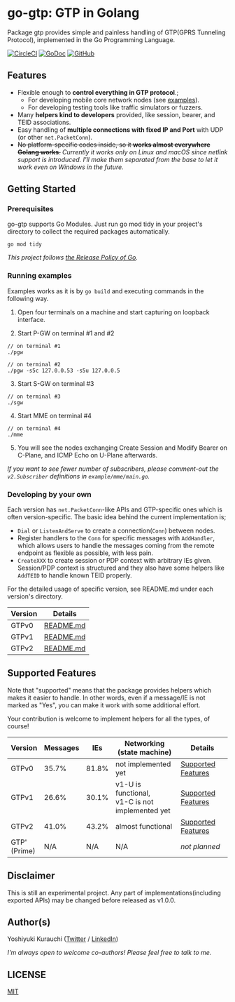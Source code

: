 # go-gtp: GTP in Golang

Package gtp provides simple and painless handling of GTP(GPRS Tunneling Protocol), implemented in the Go Programming Language.

[![CircleCI](https://circleci.com/gh/wmnsk/go-gtp.svg?style=shield)](https://circleci.com/gh/wmnsk/go-gtp)
[![GoDoc](https://godoc.org/github.com/wmnsk/go-gtp?status.svg)](https://godoc.org/github.com/wmnsk/go-gtp)
[![GitHub](https://img.shields.io/github/license/mashape/apistatus.svg)](https://github.com/wmnsk/go-gtp/blob/master/LICENSE)

## Features

* Flexible enough to **control everything in GTP protocol**.;
  * For developing mobile core network nodes (see [examples](./examples)).
  * For developing testing tools like traffic simulators or fuzzers.
* Many **helpers kind to developers** provided, like session, bearer, and TEID associations.
* Easy handling of **multiple connections with fixed IP and Port** with UDP (or other `net.PacketConn`).
* ~~No platform-specific codes inside, so it **works almost everywhere Golang works**.~~ _Currently it works only on Linux and macOS since netlink support is introduced. I'll make them separated from the base to let it work even on Windows in the future._

## Getting Started

### Prerequisites

go-gtp supports Go Modules. Just run go mod tidy in your project's directory to collect the required packages automatically.

```
go mod tidy
```

_This project follows [the Release Policy of Go](https://golang.org/doc/devel/release.html#policy)._

### Running examples

Examples works as it is by `go build` and executing commands in the following way.

1. Open four terminals on a machine and start capturing on loopback interface.

2. Start P-GW on terminal #1 and #2
```shell-session
// on terminal #1
./pgw

// on terminal #2
./pgw -s5c 127.0.0.53 -s5u 127.0.0.5
```

3. Start S-GW on terminal #3

```shell-session
// on terminal #3
./sgw
```

4. Start MME on terminal #4

```shell-session
// on terminal #4
./mme
```

5. You will see the nodes exchanging Create Session and Modify Bearer on C-Plane, and ICMP Echo on U-Plane afterwards.

_If you want to see fewer number of subscribers, please comment-out the `v2.Subscriber` definitions in `example/mme/main.go`._

### Developing by your own

Each version has `net.PacketConn`-like APIs and GTP-specific ones which is often version-specific.
The basic idea behind the current implementation is;

* `Dial` or `ListenAndServe` to create a connection(`Conn`) between nodes.
* Register handlers to the `Conn` for specific messages with `AddHandler`, which allows users to handle the messages coming from the remote endpoint as flexible as possible, with less pain.
* `CreateXXX` to create session or PDP context with arbitrary IEs given. Session/PDP context is structured and they also have some helpers like `AddTEID` to handle known TEID properly.

For the detailed usage of specific version, see README.md under each version's directory.

| Version | Details                      |
|---------|------------------------------|
| GTPv0   | [README.md](gtpv0/README.md) |
| GTPv1   | [README.md](gtpv1/README.md) |
| GTPv2   | [README.md](gtpv2/README.md) |

## Supported Features

Note that "supported" means that the package provides helpers which makes it easier to handle.
In other words, even if a message/IE is not marked as "Yes", you can make it work with some additional effort.

Your contribution is welcome to implement helpers for all the types, of course!

| Version           | Messages | IEs   | Networking (state machine)                           | Details                                                  |
|-------------------|----------|-------|------------------------------------------------------|----------------------------------------------------------|
| GTPv0             | 35.7%    | 81.8% | not implemented yet                                  | [Supported Features](gtpv0/README.md#supported-features) |
| GTPv1             | 26.6%    | 30.1% | v1-U is functional, <br> v1-C is not implemented yet | [Supported Features](gtpv1/README.md#supported-features) |
| GTPv2             | 41.0%    | 43.2% | almost functional                                    | [Supported Features](gtpv2/README.md#supported-features) |
| GTP' <br> (Prime) | N/A      | N/A   | N/A                                                  | _not planned_                                            |

## Disclaimer

This is still an experimental project. Any part of implementations(including exported APIs) may be changed before released as v1.0.0.

## Author(s)

Yoshiyuki Kurauchi ([Twitter](https://twitter.com/wmnskdmms) / [LinkedIn](https://www.linkedin.com/in/yoshiyuki-kurauchi/))

_I'm always open to welcome co-authors! Please feel free to talk to me._

## LICENSE

[MIT](https://github.com/wmnsk/go-gtp/blob/master/LICENSE)
